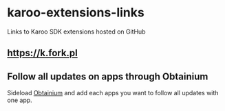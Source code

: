 # karoo-extensions-links
Links to Karoo SDK extensions hosted on GitHub

## https://k.fork.pl


## Follow all updates on apps through Obtainium
Sideload [Obtainium](https://github.com/ImranR98/Obtainium) and add each apps you want to follow all updates with one app.
